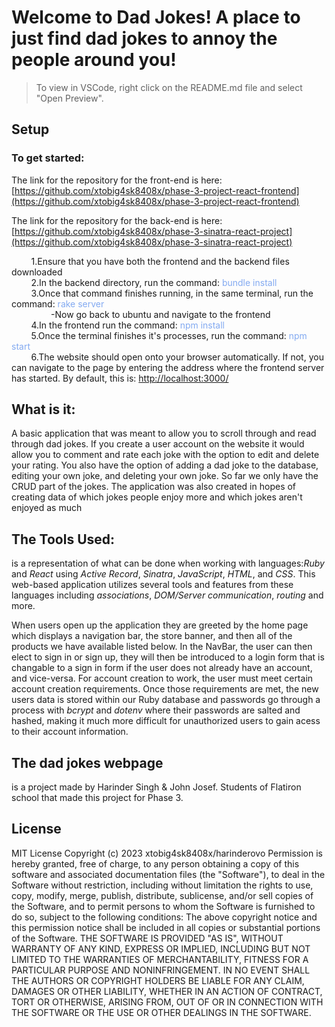 # Welcome to Dad Jokes! A place to just find dad jokes to annoy the people around you!

> To view in VSCode, right click on the README.md file and select "Open Preview".

## Setup

### To get started:

The link for the repository for the front-end is here: [https://github.com/xtobig4sk8408x/phase-3-project-react-frontend](https://github.com/xtobig4sk8408x/phase-3-project-react-frontend)

The link for the repository for the back-end is here: [https://github.com/xtobig4sk8408x/phase-3-sinatra-react-project](https://github.com/xtobig4sk8408x/phase-3-sinatra-react-project)

&nbsp;&nbsp;&nbsp;&nbsp;&nbsp;&nbsp;&nbsp;&nbsp;1.Ensure that you have both the frontend and the backend files downloaded<br>
&nbsp;&nbsp;&nbsp;&nbsp;&nbsp;&nbsp;&nbsp;&nbsp;2.In the backend directory, run the command: <span style="color:#83AAF1">bundle install</span><br>
&nbsp;&nbsp;&nbsp;&nbsp;&nbsp;&nbsp;&nbsp;&nbsp;3.Once that command finishes running, in the same terminal, run the command: <span style="color:#83AAF1">rake server</span><br>
&nbsp;&nbsp;&nbsp;&nbsp;&nbsp;&nbsp;&nbsp;&nbsp;&nbsp;&nbsp;&nbsp;&nbsp;&nbsp;&nbsp;&nbsp;&nbsp;-Now go back to ubuntu and navigate to the frontend <br>
&nbsp;&nbsp;&nbsp;&nbsp;&nbsp;&nbsp;&nbsp;&nbsp;4.In the frontend run the command: <span style="color:#83AAF1">npm install</span><br>
&nbsp;&nbsp;&nbsp;&nbsp;&nbsp;&nbsp;&nbsp;&nbsp;5.Once the terminal finishes it's processes, run the command: <span style="color:#83AAF1">npm start</span><br>
&nbsp;&nbsp;&nbsp;&nbsp;&nbsp;&nbsp;&nbsp;&nbsp;6.The website should open onto your browser automatically. If not, you can navigate to the page by entering the address where the frontend server has started. By default, this is: [http://localhost:3000/](http://localhost:3000/)<br>

## What is it:

A basic application that was meant to allow you to scroll through and read through dad jokes. If you create a user account on the website it would allow you to comment and rate each joke with the option to edit and delete your rating. You also have the option of adding a dad joke to the database, editing your own joke, and deleting your own joke. So far we only have the CRUD part of the jokes. The application was also created in hopes of creating data of which jokes people enjoy more and which jokes aren't enjoyed as much

## The Tools Used:

is a representation of what can be done when working with languages:_Ruby_  and _React_ using _Active Record_, _Sinatra_, _JavaScript_, _HTML_, and _CSS_. This web-based application utilizes several tools and features from these languages including _associations_,  _DOM/Server communication_, _routing_ and more.

<!-- Insert GIF -->

When users open up the application they are greeted by the home page which displays a navigation bar, the store banner, and then all of the products we have available listed below. In the NavBar, the user can then elect to sign in or sign up, they will then be introduced to a login form that is changable to a sign in form if the user does not already have an account, and vice-versa. For account creation to work, the user must meet certain account creation requirements. Once those requirements are met, the new users data is stored within our Ruby database and passwords go through a process with _bcrypt_ and _dotenv_ where their passwords are salted and hashed, making it much more difficult for unauthorized users to gain acess to their account information.

## The dad jokes webpage

is a project made by Harinder Singh & John Josef. Students of Flatiron school that made this project for Phase 3.

## License

MIT License
Copyright (c) 2023 xtobig4sk8408x/harinderovo
Permission is hereby granted, free of charge, to any person obtaining a copy
of this software and associated documentation files (the "Software"), to deal
in the Software without restriction, including without limitation the rights
to use, copy, modify, merge, publish, distribute, sublicense, and/or sell
copies of the Software, and to permit persons to whom the Software is
furnished to do so, subject to the following conditions:
The above copyright notice and this permission notice shall be included in all
copies or substantial portions of the Software.
THE SOFTWARE IS PROVIDED "AS IS", WITHOUT WARRANTY OF ANY KIND, EXPRESS OR
IMPLIED, INCLUDING BUT NOT LIMITED TO THE WARRANTIES OF MERCHANTABILITY,
FITNESS FOR A PARTICULAR PURPOSE AND NONINFRINGEMENT. IN NO EVENT SHALL THE
AUTHORS OR COPYRIGHT HOLDERS BE LIABLE FOR ANY CLAIM, DAMAGES OR OTHER
LIABILITY, WHETHER IN AN ACTION OF CONTRACT, TORT OR OTHERWISE, ARISING FROM,
OUT OF OR IN CONNECTION WITH THE SOFTWARE OR THE USE OR OTHER DEALINGS IN THE
SOFTWARE.